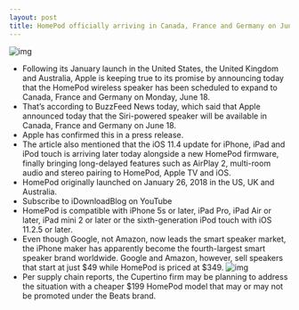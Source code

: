 ```yaml
---
layout: post
title: HomePod officially arriving in Canada, France and Germany on June 18
---
```

![img](http://media.idownloadblog.com/wp-content/uploads/2018/05/HomePod-white-teaser-003.jpg)
* Following its January launch in the United States, the United Kingdom and Australia, Apple is keeping true to its promise by announcing today that the HomePod wireless speaker has been scheduled to expand to Canada, France and Germany on Monday, June 18.
* That’s according to BuzzFeed News today, which said that Apple announced today that the Siri-powered speaker will be available in Canada, France and Germany on June 18.
* Apple has confirmed this in a press release.
* The article also mentioned that the iOS 11.4 update for iPhone, iPad and iPod touch is arriving later today alongside a new HomePod firmware, finally bringing long-delayed features such as AirPlay 2, multi-room audio and stereo pairing to HomePod, Apple TV and iOS.
* HomePod originally launched on January 26, 2018 in the US, UK and Australia.
* Subscribe to iDownloadBlog on YouTube
* HomePod is compatible with iPhone 5s or later, iPad Pro, iPad Air or later, iPad mini 2 or later or the sixth-generation iPod touch with iOS 11.2.5 or later.
* Even though Google, not Amazon, now leads the smart speaker market, the iPhone maker has apparently become the fourth-largest smart speaker brand worldwide. Google and Amazon, however, sell speakers that start at just $49 while HomePod is priced at $349.
![img](http://media.idownloadblog.com/wp-content/uploads/2018/05/iOS-11.4-homePod-usic-control-iPhone-iPad-Apple-TV.jpg)
* Per supply chain reports, the Cupertino firm may be planning to address the situation with a cheaper $199 HomePod model that may or may not be promoted under the Beats brand.

